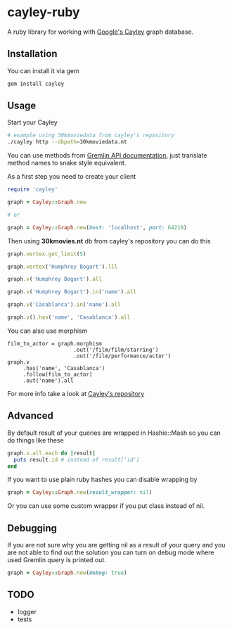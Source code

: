 # cayley-ruby

A ruby library for working with
[Google's Cayley](https://github.com/google/cayley)
graph database.

## Installation

You can install it via gem

```bash
gem install cayley
```

## Usage

Start your Cayley

```bash
# example using 30kmoviedata from cayley's repository
./cayley http --dbpath=30kmoviedata.nt
```

You can use methods from
[Gremlin API documentation](https://github.com/google/cayley/blob/master/docs/GremlinAPI.md), just translate method names to snake style equivalent.

As a first step you need to create your client

```ruby
require 'cayley'

graph = Cayley::Graph.new

# or

graph = Cayley::Graph.new(host: 'localhost', port: 64210)
```

Then using **30kmovies.nt** db from cayley's repository you can do this

```ruby
graph.vertex.get_limit(5)

graph.vertex('Humphrey Bogart').lll

graph.v('Humphrey Bogart').all

graph.v('Humphrey Bogart').in('name').all

graph.v('Casablanca').in('name').all

graph.v().has('name', 'Casablanca').all
```

You can also use morphism

```
film_to_actor = graph.morphism
                     .out('/film/film/starring')
                     .out('/film/performance/actor')
graph.v
     .has('name', 'Casablanca')
     .follow(film_to_actor)
     .out('name').all
```

For more info take a look at
[Cayley's repository](https://github.com/google/cayley)

## Advanced

By default result of your queries are wrapped in Hashie::Mash so you can
do things like these

```ruby
graph.v.all.each do |result|
  puts result.id # instead of result['id']
end
```

If you want to use plain ruby hashes you can disable wrapping by

```ruby
graph = Cayley::Graph.new(result_wrapper: nil)
```

Or you can use some custom wrapper if you put class instead of nil.

## Debugging

If you are not sure why you are getting nil as a result of your query
and you are not able to find out the solution you can turn on debug mode
where used Gremlin query is printed out.

```ruby
graph = Cayley::Graph.new(debug: true)
```

## TODO

* logger
* tests

